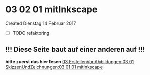 # 03 02 01 mitInkscape
Created Dienstag 14 Februar 2017


* ☐ TODO refaktoring


!!! Diese Seite baut auf einer anderen auf !!!
----------------------------------------------

__bitte zuerst das hier lesen__
[03 ErstellenVonAbbildungen:03 01 SkizzenUndZeichnungen:03 01 01 mitInkscape](../03_01_SkizzenUndZeichnungen/03_01_01_mitInkscape.markdown)

